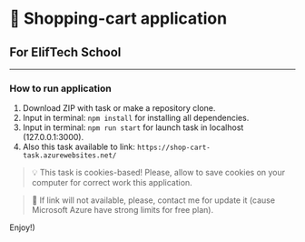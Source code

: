# :money_with_wings: Shopping-cart application
## For ElifTech School

___
### How to run application

1. Download ZIP with task or make a repository clone.
2. Input in terminal: `npm install` for installing all dependencies.
3. Input in terminal: `npm run start` for launch task in localhost (127.0.0.1:3000).
4. Also this task available to link: `https://shop-cart-task.azurewebsites.net/`

> :bulb: This task is cookies-based! Please, allow to save cookies on your computer for correct work this application.

> :key: If link will not available, please, contact me for update it (cause Microsoft Azure have strong limits for free plan).

Enjoy!)




